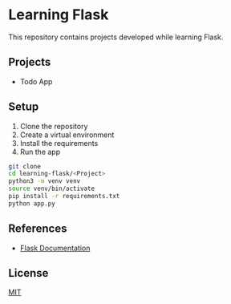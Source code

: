 # Learning Flask

This repository contains projects developed while learning Flask.

## Projects

- Todo App

## Setup

1. Clone the repository
2. Create a virtual environment
3. Install the requirements
4. Run the app

```bash
git clone
cd learning-flask/<Project>
python3 -m venv venv
source venv/bin/activate
pip install -r requirements.txt
python app.py
```

## References

- [Flask Documentation](https://flask.palletsprojects.com/en/1.1.x/)

## License

[MIT](https://choosealicense.com/licenses/mit/)
